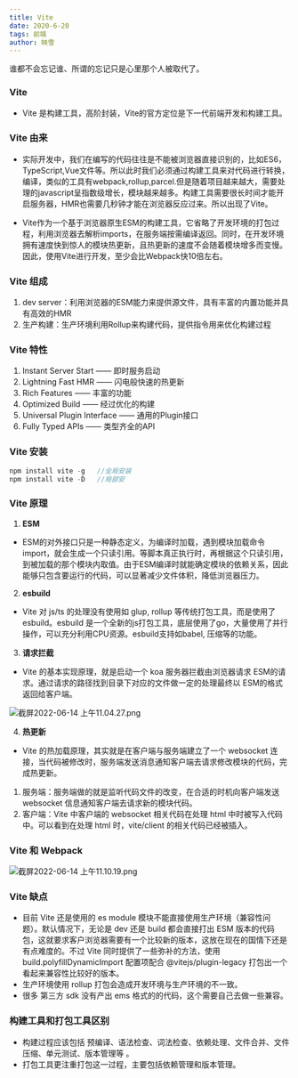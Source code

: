 ```yaml
---
title: Vite
date: 2020-6-20
tags: 前端
author: 映雪
---
```


谁都不会忘记谁、所谓的忘记只是心里那个人被取代了。

<!--more-->

### Vite

- Vite 是构建工具，高阶封装，Vite的官方定位是下一代前端开发和构建工具。

### Vite 由来

- 实际开发中，我们在编写的代码往往是不能被浏览器直接识别的，比如ES6，TypeScript,Vue文件等。所以此时我们必须通过构建工具来对代码进行转换，编译，类似的工具有webpack,rollup,parcel.但是随着项目越来越大，需要处理的javascript呈指数级增长，模块越来越多。构建工具需要很长时间才能开启服务器，HMR也需要几秒钟才能在浏览器反应过来。所以出现了Vite。

- Vite作为一个基于浏览器原生ESM的构建工具，它省略了开发环境的打包过程，利用浏览器去解析imports，在服务端按需编译返回。同时，在开发环境拥有速度快到惊人的模块热更新，且热更新的速度不会随着模块增多而变慢。因此，使用Vite进行开发，至少会比Webpack快10倍左右。

### Vite 组成

1. dev server：利用浏览器的ESM能力来提供源文件，具有丰富的内置功能并具有高效的HMR
2. 生产构建：生产环境利用Rollup来构建代码，提供指令用来优化构建过程

### Vite 特性

1. Instant Server Start —— 即时服务启动
2. Lightning Fast HMR —— 闪电般快速的热更新
3. Rich Features —— 丰富的功能
4. Optimized Build —— 经过优化的构建
5. Universal Plugin Interface —— 通用的Plugin接口
6. Fully Typed APIs —— 类型齐全的API


### Vite 安装

```js
npm install vite -g   //全局安装
npm install vite -D   //局部安
```

### Vite 原理

1. **ESM**

- ESM的对外接口只是一种静态定义，为编译时加载，遇到模块加载命令import，就会生成一个只读引用。等脚本真正执行时，再根据这个只读引用，到被加载的那个模块内取值。由于ESM编译时就能确定模块的依赖关系，因此能够只包含要运行的代码，可以显著减少文件体积，降低浏览器压力。

2. **esbuild**

- Vite 对 js/ts 的处理没有使用如 glup, rollup 等传统打包工具，而是使用了 esbuild。esbuild 是一个全新的js打包工具，底层使用了go，大量使用了并行操作，可以充分利用CPU资源。esbuild支持如babel, 压缩等的功能。

3. **请求拦截**

- Vite 的基本实现原理，就是启动一个 koa 服务器拦截由浏览器请求 ESM的请求。通过请求的路径找到目录下对应的文件做一定的处理最终以 ESM的格式返回给客户端。

![截屏2022-06-14 上午11.04.27.png](/images/2022/06/14/5zFQgOwR9tS6nf1.png)

4. **热更新**

- Vite 的热加载原理，其实就是在客户端与服务端建立了一个 websocket 连接，当代码被修改时，服务端发送消息通知客户端去请求修改模块的代码，完成热更新。

1. 服务端：服务端做的就是监听代码文件的改变，在合适的时机向客户端发送 websocket 信息通知客户端去请求新的模块代码。
2. 客户端：Vite 中客户端的 websocket 相关代码在处理 html 中时被写入代码中。可以看到在处理 html 时，vite/client 的相关代码已经被插入。


### Vite 和 Webpack

![截屏2022-06-14 上午11.10.19.png](/images/2022/06/14/B1rIVUYeNicSXzC.png)

### Vite 缺点

- 目前 Vite 还是使用的 es module 模块不能直接使用生产环境（兼容性问题）。默认情况下，无论是 dev 还是 build 都会直接打出 ESM 版本的代码包，这就要求客户浏览器需要有一个比较新的版本，这放在现在的国情下还是有点难度的。不过 Vite 同时提供了一些弥补的方法，使用 build.polyfillDynamicImport 配置项配合 @vitejs/plugin-legacy 打包出一个看起来兼容性比较好的版本。
- 生产环境使用 rollup 打包会造成开发环境与生产环境的不一致。
- 很多 第三方 sdk 没有产出 ems 格式的的代码，这个需要自己去做一些兼容。

### 构建工具和打包工具区别

- 构建过程应该包括 预编译、语法检查、词法检查、依赖处理、文件合并、文件压缩、单元测试、版本管理等 。
- 打包工具更注重打包这一过程，主要包括依赖管理和版本管理。